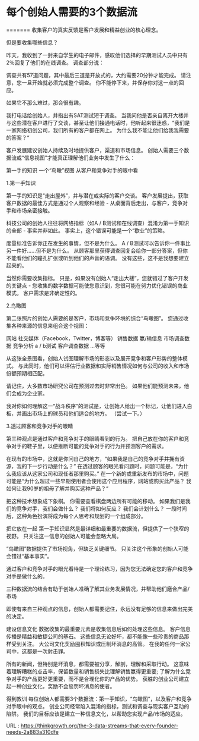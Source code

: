 # 每个创始人需要的3个数据流

=======
收集客户的真实反馈是客户发展和精益创业的核心理念。

但是要收集哪些信息？

昨天，我收到了一封来自学生的电子邮件，感叹他们选择的早期测试人员中只有2％回复了他们的在线调查。 调查部分说：

调查共有57道问题，其中最后三道是开放式的，大约需要20分钟才能完成。 请注意，您一旦开始就必须完成整个调查。 你不能停下来，并保存你对这一点的回应。

如果它不那么难过，那会很有趣。

我打电话给创始人，并指出有SAT测试短于调查。 当我问他是否亲自离开大楼并与这些潜在客户进行了交谈，甚至让他们接通电话时，他听起来很迷惑，“我们是一家网络初创公司，我们所有的客户都在网上。 为什么我不能让他们给我我需要的答案？“

客户发展建议创始人持续及时地提供客户，渠道和市场信息。 创始人需要三个数据流或“信息视图”才能真正理解他们业务中发生了什么：

第一手的知识
一个“鸟瞰”视图
从客户和竞争对手的眼中看

1.第一手知识

第一手的知识是“走出屋外”，并与潜在或实际的客户交谈。 客户发展提出，获取客户数据的最佳方式是通过个人观察和经验 - 从桌面背后走出，与客户，竞争对手和市场亲密接触。

科技公司的创始人往往将网络指标（如A / B测试和在线调查）混淆为第一手知识的全部 - 事实并非如此。
事实上，这个错误可能是一个“歇业”的策略。

度量标准告诉你正在发生的事情，但不是为什么。 A / B测试可以告诉你一件事比另一件好......但不是为什么。 从顾客那里获得调查回复会给你一部分答案，但你不能看他们的瞳孔扩张或听到他们的声音的语调。 没有这些，这不是我想要建立起来的。

当然你需要收集指标。 只是，如果没有创始人“走出大楼”，您就错过了客户开发的关键点 - 您收集的数字数据可能使您意识到，您很可能在努力优化错误的商业模式。 客户需求是非确定性的。

2.鸟瞰图

第二张照片的创始人需要的是客户，市场和竞争环境的综合“鸟瞰图”。 您通过收集各种来源的信息来组合这个视图：

网站
社交媒体（Facebook，Twitter，博客等）
销售数据
赢/输信息
市场调查数据
竞争分析
a / b测试
客户调查数据
…等等

从这张全景图看，创始人试图理解市场的形态以及展开竞争和客户形势的整体模式。 与此同时，他们可以评估行业数据和实际销售情况如何与公司的收入和市场份额预期相匹配。

请记住，大多数市场研究公司在预测过去时非常出色。 如果他们能预测未来，他们会成为企业家。

我对你如何理解这一“战斗秩序”的测试是，让创始人给出一个标记，让他们进入白板，并画出市场上的球员和他们适合的地方。 （尝试一下。）

3.透过顾客和竞争对手的眼睛

第三种观点是通过客户和竞争对手的眼睛看到的行为。 把自己放在你的客户和竞争对手的鞋子里，以便推断可能的竞争对手的行为并预测客户的需求。

在现有的市场中，这就是你问自己的地方，“如果我是自己的竞争对手并拥有资源，我的下一步行动是什么？”
在透过顾客的眼光看问题时，问题可能是，“为什么我应该从这家公司和现任者那里购买。”
在一个新的或重新发布的市场中，问题可能是“为什么超过一些早期使用者会使用这个应用程序，网站或购买此产品？ 我如何让我90岁的祖母了解并购买这种产品？“

把这种技术想象成下象棋。 你需要查看棋盘两边所有可能的移动。 如果我们是我们的竞争对手，我们会做什么？ 我们将如何反应？ 我们会计划什么？ 一段时间后，这种角色扮演将成为每个人思考和规划的一个组成部分。

把它放在一起
第一手知识显然是最详细和最重要的数据流，但提供了一个狭窄的视野。 只关注这一信息的创始人可能会忽略大局。

“鸟瞰图”数据提供了市场视角，但缺乏关键细节。 只关注这个形象的创始人可能会错过“基本事实”。

通过客户和竞争对手的眼光看待是一个理论练习，因为您无法确定您的客户和竞争对手是做什么的。

三种数据流的结合有助于创始人准确了解其业务发展情况，并帮助他们磨合产品/市场

即使有来自三种观点的信息，创始人都需要记住，永远没有足够的信息来做出完美的决定。

建设信息文化
数据收集的最重要元素是收集信息后如何处理这些信息。 客户信息传播是精益和敏捷公司的基石。 这些信息无论好坏，都不能像一些珍贵的商品那样受到关注。 大公司文化奖励囤积知识或压制坏消息的高管。 在我的任何一家公司中，这都是一次射击罪。

所有的新闻，但特别是坏消息，都需要被分享，解剖，理解和采取行动。
这意味着理解糟糕的点击率，保留数量和销售损失比理解销售赢得更重要; 了解为什么竞争对手的产品更好更重要，而不是合理化你的产品的优势。 获胜的创业公司建立起一种创业文化，奖励不会惩罚坏消息的使者。
   
得到教训
每位创始人都需要3个数据流：第一手知识，“鸟瞰图”，以及客户和竞争对手眼中的观点。
创业公司经常陷入混淆的指标，测试和调查与现实客户互动的陷阱。
我们的目标应该是建立一种信息文化，以帮助您实现产品/市场的适应。

  URL : https://thinkgrowth.org/the-3-data-streams-that-every-founder-needs-2a883a310dfe